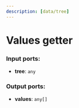 ```yaml
---
description: [data/tree]
---
```


# Values getter

### Input ports:

* __tree__: `any`

### Output ports:

* __values__: `any[]`

